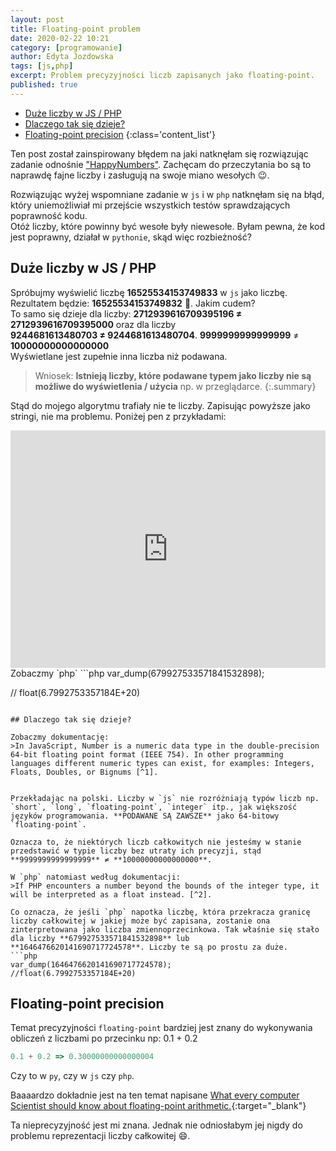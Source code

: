 ```yaml
---
layout: post
title: Floating-point problem
date: 2020-02-22 10:21
category: [programowanie] 
author: Edyta Jozdowska
tags: [js,php]
excerpt: Problem precyzyjności liczb zapisanych jako floating-point.
published: true
---
```

- [Duże liczby w JS / PHP](#du%c5%bce-liczby-w-js--php)
- [Dlaczego tak się dzieje?](#dlaczego-tak-si%c4%99-dzieje)
- [Floating-point precision](#floating-point-precision)
{:class='content_list'}

Ten post został zainspirowany błędem na jaki natknęłam się rozwiązując zadanie odnośnie ["HappyNumbers"](../happy-numbers/). Zachęcam do przeczytania bo są to naprawdę fajne liczby i zasługują na swoje miano wesołych :wink:.

Rozwiązując wyżej wspomniane  zadanie w `js` i w `php` natknęłam się na błąd, który uniemożliwiał mi przejście wszystkich testów  sprawdzających poprawność kodu.  
Otóż liczby, które powinny być wesołe były niewesołe. Byłam pewna, że kod jest poprawny, działał w `pythonie`, skąd więc rozbieżność? 

## Duże liczby w JS / PHP
Spróbujmy wyświelić liczbę **16525534153749833** w `js` jako liczbę. Rezultatem będzie: **16525534153749832** :thinking:. Jakim cudem?  
To samo się dzieje dla liczby: **2712939616709395196 ≠ 2712939616709395000** oraz dla liczby  
 **9244681613480703 ≠ 9244681613480704**. **9999999999999999** ≠ **10000000000000000**  
 Wyświetlane jest zupełnie inna liczba niż podawana. 

>Wniosek: **Istnieją liczby, które podawane typem jako liczby nie są możliwe do wyświetlenia / użycia** np. w przeglądarce.
{:.summary}

Stąd do mojego algorytmu trafiały nie te liczby. Zapisując powyższe jako stringi, nie ma problemu. Poniżej pen z przykładami:

<iframe height="380" style="width: 100%;" scrolling="no" title="yLNVpzL" src="https://codepen.io/ejo/embed/yLNVpzL?height=265&theme-id=default&default-tab=js,result" frameborder="no" allowtransparency="true" allowfullscreen="true">
  See the Pen <a href='https://codepen.io/ejo/pen/yLNVpzL'>yLNVpzL</a> by ejo
  (<a href='https://codepen.io/ejo'>@ejo</a>) on <a href='https://codepen.io'>CodePen</a>.
</iframe>
Zobaczmy `php`
```php
var_dump(679927533571841532898);

// float(6.7992753357184E+20)
```

## Dlaczego tak się dzieje?

Zobaczmy dokumentację: 
>In JavaScript, Number is a numeric data type in the double-precision 64-bit floating point format (IEEE 754). In other programming languages different numeric types can exist, for examples: Integers, Floats, Doubles, or Bignums [^1].


Przekładając na polski. Liczby w `js` nie rozróżniają typów liczb np. `short`, `long`, `floating-point`, `integer` itp., jak większość języków programowania. **PODAWANE SĄ ZAWSZE** jako 64-bitowy `floating-point`.  

Oznacza to, że niektórych liczb całkowitych nie jesteśmy w stanie przedstawić w typie liczby bez utraty ich precyzji, stąd **9999999999999999** ≠ **10000000000000000**. 

W `php` natomiast według dokumentacji:
>If PHP encounters a number beyond the bounds of the integer type, it will be interpreted as a float instead. [^2].

Co oznacza, że jeśli `php` napotka liczbę, która przekracza granicę liczby całkowitej w jakiej może być zapisana, zostanie ona zinterpretowana jako liczba zmiennoprzecinkowa. Tak właśnie się stało dla liczby **679927533571841532898** lub **1646476620141690717724578**. Liczby te są po prostu za duże.
```php
var_dump(1646476620141690717724578);
//float(6.7992753357184E+20)
```
## Floating-point precision
Temat precyzyjności `floating-point` bardziej jest znany do wykonywania obliczeń z liczbami po przecinku np:  0.1 + 0.2
```js
0.1 + 0.2 => 0.30000000000000004
```
Czy to w `py`, czy w `js` czy `php`. 

Baaaardzo dokładnie jest na ten temat napisane [What every computer Scientist should know about floating-point arithmetic.](https://docs.oracle.com/cd/E19957-01/806-3568/ncg_goldberg.html){:target="_blank"}

Ta nieprecyzyjność jest mi znana. Jednak nie odniosłabym jej nigdy do problemu reprezentacji liczby całkowitej :smile:.<br/><br/>

[^1]:[Dokumentacja JS - Numbers](https://developer.mozilla.org/en-US/docs/Glossary/Number){:target="_blank"}
[^2]:[Dokumentacja php - Integers](https://www.php.net/manual/en/language.types.integer.php){:target="_blank"}
